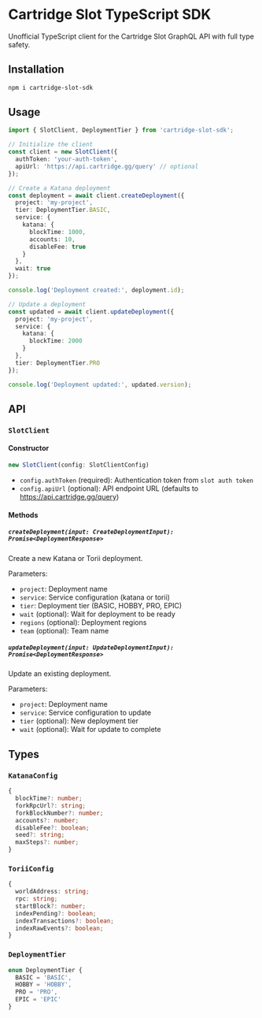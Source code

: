 # Cartridge Slot TypeScript SDK

Unofficial TypeScript client for the Cartridge Slot GraphQL API with full type safety.

## Installation

```bash
npm i cartridge-slot-sdk
```


## Usage

```typescript
import { SlotClient, DeploymentTier } from 'cartridge-slot-sdk';

// Initialize the client
const client = new SlotClient({
  authToken: 'your-auth-token',
  apiUrl: 'https://api.cartridge.gg/query' // optional
});

// Create a Katana deployment
const deployment = await client.createDeployment({
  project: 'my-project',
  tier: DeploymentTier.BASIC,
  service: {
    katana: {
      blockTime: 1000,
      accounts: 10,
      disableFee: true
    }
  },
  wait: true
});

console.log('Deployment created:', deployment.id);

// Update a deployment
const updated = await client.updateDeployment({
  project: 'my-project',
  service: {
    katana: {
      blockTime: 2000
    }
  },
  tier: DeploymentTier.PRO
});

console.log('Deployment updated:', updated.version);
```

## API

### `SlotClient`

#### Constructor

```typescript
new SlotClient(config: SlotClientConfig)
```

- `config.authToken` (required): Authentication token from `slot auth token`
- `config.apiUrl` (optional): API endpoint URL (defaults to https://api.cartridge.gg/query)

#### Methods

##### `createDeployment(input: CreateDeploymentInput): Promise<DeploymentResponse>`

Create a new Katana or Torii deployment.

Parameters:
- `project`: Deployment name
- `service`: Service configuration (katana or torii)
- `tier`: Deployment tier (BASIC, HOBBY, PRO, EPIC)
- `wait` (optional): Wait for deployment to be ready
- `regions` (optional): Deployment regions
- `team` (optional): Team name

##### `updateDeployment(input: UpdateDeploymentInput): Promise<DeploymentResponse>`

Update an existing deployment.

Parameters:
- `project`: Deployment name
- `service`: Service configuration to update
- `tier` (optional): New deployment tier
- `wait` (optional): Wait for update to complete

## Types

### `KatanaConfig`

```typescript
{
  blockTime?: number;
  forkRpcUrl?: string;
  forkBlockNumber?: number;
  accounts?: number;
  disableFee?: boolean;
  seed?: string;
  maxSteps?: number;
}
```

### `ToriiConfig`

```typescript
{
  worldAddress: string;
  rpc: string;
  startBlock?: number;
  indexPending?: boolean;
  indexTransactions?: boolean;
  indexRawEvents?: boolean;
}
```

### `DeploymentTier`

```typescript
enum DeploymentTier {
  BASIC = 'BASIC',
  HOBBY = 'HOBBY',
  PRO = 'PRO',
  EPIC = 'EPIC'
}
```
